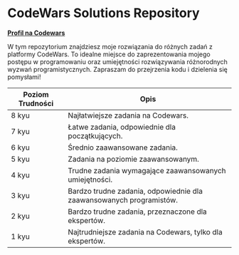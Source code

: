 # CodeWars Solutions Repository

[**Profil na Codewars**](https://www.codewars.com/users/piotrekkorzeniewski)
  
     

W tym repozytorium znajdziesz moje rozwiązania do różnych zadań z platformy CodeWars. To idealne miejsce do zaprezentowania mojego postępu w programowaniu oraz umiejętności rozwiązywania różnorodnych wyzwań programistycznych. Zapraszam do przejrzenia kodu i dzielenia się pomysłami! 
 
| Poziom Trudności | Opis                                       |     
|----------------|-------------------------------------------|
| 8 kyu           | Najłatwiejsze zadania na Codewars.      |
| 7 kyu           | Łatwe zadania, odpowiednie dla początkujących. | 
| 6 kyu           | Średnio zaawansowane zadania.         |
| 5 kyu           | Zadania na poziomie zaawansowanym.        |
| 4 kyu           | Trudne zadania wymagające zaawansowanych umiejętności. | 
| 3 kyu           | Bardzo trudne zadania, odpowiednie dla zaawansowanych programistów. |
| 2 kyu           | Bardzo trudne zadania, przeznaczone dla ekspertów.    |
| 1 kyu           | Najtrudniejsze zadania na Codewars, tylko dla ekspertów.    |   
 
